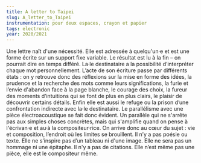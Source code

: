 ```yaml
---
title: A letter to Taipei
slug: A_letter_to_Taipei
instrumentation: pour deux espaces, crayon et papier
tags: electronic
year: 2020/2021
---
```


Une lettre naît d'une nécessité. Elle est adressée à quelqu'un·e et est une forme écrite sur un support fixe variable. Le résultat est lu à la fin – on pourrait dire en temps différé. La·le destinataire a la possibilité d’interpréter chaque mot personnellement.
L’acte de son écriture passe par différents états : on y retrouve donc des réflexions sur la mise en forme des idées, la prudence et la recherche des mots comme leurs significations, la furie et l’envie d'abandon face à la page blanche, le courage des choix, la fureur des moments d’intuitions qui se font de plus en plus clairs, le plaisir de découvrir certains détails. Enfin elle est aussi le refuge ou la prison d’une confrontation indirecte avec la·le destinataire.
Le parallélisme avec une pièce électroacoustique se fait donc évident. Un parallèle qui ne s'arrête pas aux simples choses concrètes, mais qui s'amplifie quand on pense à l'écrivan·e et au·à la compositeur·rice.
On arrive donc au cœur du sujet : vie et composition, l’endroit où les limites se brouillent.
Il n’y a pas poésie ou texte. Elle ne s’inspire pas d’un tableau ni d'une image. Elle ne sera pas un hommage ni une épitaphe. Il n'y a pas de citations.
Elle n’est même pas une pièce, elle est le compositeur même.